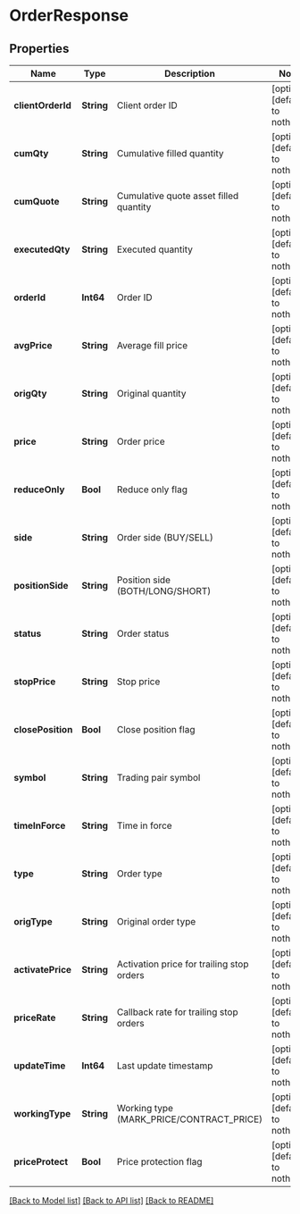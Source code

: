 # OrderResponse


## Properties
Name | Type | Description | Notes
------------ | ------------- | ------------- | -------------
**clientOrderId** | **String** | Client order ID | [optional] [default to nothing]
**cumQty** | **String** | Cumulative filled quantity | [optional] [default to nothing]
**cumQuote** | **String** | Cumulative quote asset filled quantity | [optional] [default to nothing]
**executedQty** | **String** | Executed quantity | [optional] [default to nothing]
**orderId** | **Int64** | Order ID | [optional] [default to nothing]
**avgPrice** | **String** | Average fill price | [optional] [default to nothing]
**origQty** | **String** | Original quantity | [optional] [default to nothing]
**price** | **String** | Order price | [optional] [default to nothing]
**reduceOnly** | **Bool** | Reduce only flag | [optional] [default to nothing]
**side** | **String** | Order side (BUY/SELL) | [optional] [default to nothing]
**positionSide** | **String** | Position side (BOTH/LONG/SHORT) | [optional] [default to nothing]
**status** | **String** | Order status | [optional] [default to nothing]
**stopPrice** | **String** | Stop price | [optional] [default to nothing]
**closePosition** | **Bool** | Close position flag | [optional] [default to nothing]
**symbol** | **String** | Trading pair symbol | [optional] [default to nothing]
**timeInForce** | **String** | Time in force | [optional] [default to nothing]
**type** | **String** | Order type | [optional] [default to nothing]
**origType** | **String** | Original order type | [optional] [default to nothing]
**activatePrice** | **String** | Activation price for trailing stop orders | [optional] [default to nothing]
**priceRate** | **String** | Callback rate for trailing stop orders | [optional] [default to nothing]
**updateTime** | **Int64** | Last update timestamp | [optional] [default to nothing]
**workingType** | **String** | Working type (MARK_PRICE/CONTRACT_PRICE) | [optional] [default to nothing]
**priceProtect** | **Bool** | Price protection flag | [optional] [default to nothing]


[[Back to Model list]](../README.md#models) [[Back to API list]](../README.md#api-endpoints) [[Back to README]](../README.md)


